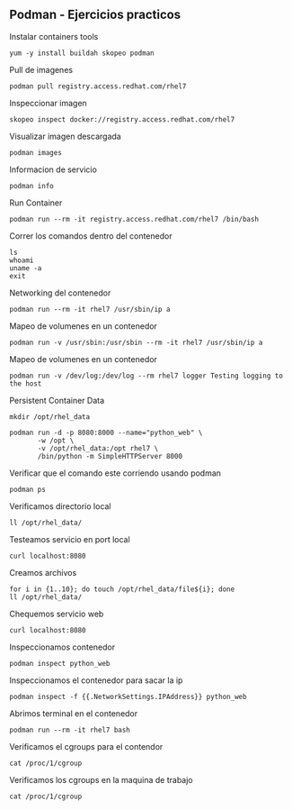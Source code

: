 ## Podman - Ejercicios practicos

Instalar containers tools
```
yum -y install buildah skopeo podman
```
Pull de imagenes
```
podman pull registry.access.redhat.com/rhel7
```
Inspeccionar imagen
```
skopeo inspect docker://registry.access.redhat.com/rhel7
```
Visualizar imagen descargada
```
podman images
```
Informacion de servicio
```
podman info
```
Run Container
```
podman run --rm -it registry.access.redhat.com/rhel7 /bin/bash
```
Correr los comandos dentro del contenedor
```
ls
whoami 
uname -a 
exit
```
Networking del contenedor
```
podman run --rm -it rhel7 /usr/sbin/ip a
```
Mapeo de volumenes en un contenedor
```
podman run -v /usr/sbin:/usr/sbin --rm -it rhel7 /usr/sbin/ip a
```
Mapeo de volumenes en un contenedor
```
podman run -v /dev/log:/dev/log --rm rhel7 logger Testing logging to the host
```
Persistent Container Data
```
mkdir /opt/rhel_data

podman run -d -p 8080:8000 --name="python_web" \
       -w /opt \
       -v /opt/rhel_data:/opt rhel7 \
       /bin/python -m SimpleHTTPServer 8000
```

Verificar que el comando este corriendo usando podman 
```
podman ps 
```
Verificamos directorio local
```
ll /opt/rhel_data/
```
Testeamos servicio en port local
```
curl localhost:8080
```
Creamos archivos
```
for i in {1..10}; do touch /opt/rhel_data/file${i}; done
ll /opt/rhel_data/
```
Chequemos servicio web
```
curl localhost:8080
```
Inspeccionamos contenedor
```
podman inspect python_web
```
Inspeccionamos el contenedor para sacar la ip
```
podman inspect -f {{.NetworkSettings.IPAddress}} python_web
```
Abrimos terminal en el contenedor
```
podman run --rm -it rhel7 bash
```
Verificamos el cgroups para el contendor
```
cat /proc/1/cgroup
```
Verificamos los cgroups en la maquina de trabajo
```
cat /proc/1/cgroup
```

